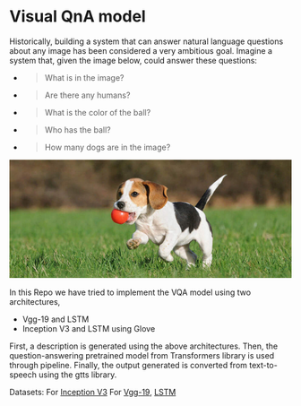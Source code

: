 # **Visual QnA model**
Historically, building a system that can answer natural language questions about any image has been considered a very ambitious goal. Imagine a system that, given the image below, could answer these questions:

- >What is in the image?
- >Are there any humans?
- >What is the color of the ball?
- >Who has the ball?
- >How many dogs are in the image?




<img src="images/readme.jpg" alt="readme">

In this Repo we have tried to implement the VQA model  using  two architectures, 
- Vgg-19 and LSTM 
- Inception V3 and LSTM using Glove 

First, a description is generated using the above architectures.
Then, the question-answering pretrained model from Transformers library is used through pipeline.
Finally, the output generated is converted from text-to-speech using the gtts library.


Datasets: 
For [Inception V3](http://cocodataset.org/#home) 
For [Vgg-19](https://github.com/jbrownlee/Datasets/releases/download/Flickr8k/Flickr8k_Dataset.zip), [LSTM](https://github.com/jbrownlee/Datasets/releases/download/Flickr8k/Flickr8k_text.zip)

